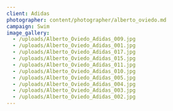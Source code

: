 ```yaml
---
client: Adidas
photographer: content/photographer/alberto_oviedo.md
campaign: Swim
image_gallery:
  - /uploads/Alberto_Oviedo_Adidas_009.jpg
  - /uploads/Alberto_Oviedo_Adidas_001.jpg
  - /uploads/Alberto_Oviedo_Adidas_017.jpg
  - /uploads/Alberto_Oviedo_Adidas_015.jpg
  - /uploads/Alberto_Oviedo_Adidas_011.jpg
  - /uploads/Alberto_Oviedo_Adidas_010.jpg
  - /uploads/Alberto_Oviedo_Adidas_005.jpg
  - /uploads/Alberto_Oviedo_Adidas_004.jpg
  - /uploads/Alberto_Oviedo_Adidas_003.jpg
  - /uploads/Alberto_Oviedo_Adidas_002.jpg
---
```


